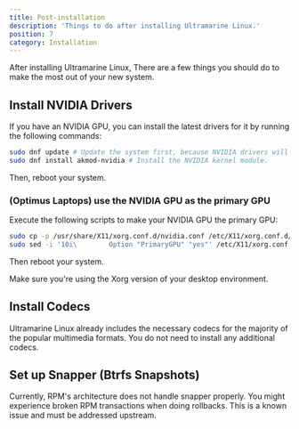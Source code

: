 ```yaml
---
title: Post-installation
description: 'Things to do after installing Ultramarine Linux.'
position: 7
category: Installation
---
```


After installing Ultramarine Linux, There are a few things you should do to make the most out of your new system.

## Install NVIDIA Drivers

If you have an NVIDIA GPU, you can install the latest drivers for it by running the following commands:

```bash
sudo dnf update # Update the system first, because NVIDIA drivers will build using the latest kernel.
sudo dnf install akmod-nvidia # Install the NVIDIA kernel module.
```

Then, reboot your system.

### (Optimus Laptops) use the NVIDIA GPU as the primary GPU

Execute the following scripts to make your NVIDIA GPU the primary GPU:

```bash
sudo cp -p /usr/share/X11/xorg.conf.d/nvidia.conf /etc/X11/xorg.conf.d/nvidia.conf
sudo sed -i '10i\        Option "PrimaryGPU" "yes"' /etc/X11/xorg.conf.d/nvidia.conf # Add PrimaryGPU = yes to the 10th line of the file.
```

Then reboot your system.

Make sure you're using the Xorg version of your desktop environment.

## Install Codecs

Ultramarine Linux already includes the necessary codecs for the majority of the popular multimedia formats. You do not need to install any additional codecs.

## Set up Snapper (Btrfs Snapshots)

<alert type=warning>

Currently, RPM's architecture does not handle snapper properly. You might experience broken RPM transactions when doing rollbacks. This is a known issue and must be addressed upstream.

</alert>
